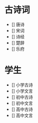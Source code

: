 # 古诗词

- [] 唐诗
- [] 宋词
- [] 诗经
- [] 楚辞
- [] 乐府

# 学生

- [] 小学古诗
- [] 小学文言
- [] 初中古诗
- [] 初中文言
- [] 高中古诗
- [] 高中文言